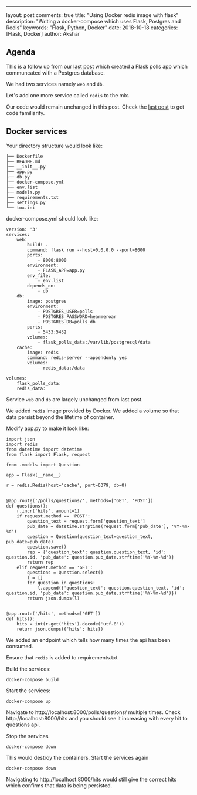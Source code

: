 ---
layout: post
comments: true
title:  "Using Docker redis image with flask"
description: "Writing a docker-compose which uses Flask, Postgres and Redis"
keywords: "Flask, Python, Docker"
date: 2018-10-18
categories: [Flask, Docker]
author: Akshar

## Agenda

This is a follow up from our <a href="https://www.agiliq.com/blog/2018/10/docker-persist-postgres-data/" target="_blank">last post</a> which created a Flask polls app which communcated with a Postgres database.

We had two services namely `web` and `db`.

Let's add one more service called `redis` to the mix.

Our code would remain unchanged in this post. Check the <a href="https://www.agiliq.com/blog/2018/10/docker-persist-postgres-data/" target="_blank">last post</a> to get code familiarity.

## Docker services

Your directory structure would look like:

    ├── Dockerfile
    ├── README.md
    ├── __init__.py
    ├── app.py
    ├── db.py
    ├── docker-compose.yml
    ├── env.list
    ├── models.py
    ├── requirements.txt
    ├── settings.py
    └── tox.ini

docker-compose.yml should look like:

    version: '3'
    services:
        web:
            build: .
            command: flask run --host=0.0.0.0 --port=8000
            ports:
                - 8000:8000
            environment:
                - FLASK_APP=app.py
            env_file:
                - env.list
            depends_on:
                - db
        db:
            image: postgres
            environment:
                - POSTGRES_USER=polls
                - POSTGRES_PASSWORD=hearmeroar
                - POSTGRES_DB=polls_db
            ports:
                - 5433:5432
            volumes:
                - flask_polls_data:/var/lib/postgresql/data
        cache:
            image: redis
            command: redis-server --appendonly yes
            volumes:
                - redis_data:/data

    volumes:
        flask_polls_data:
        redis_data:

Service `web` and `db` are largely unchanged from last post.

We added `redis` image provided by Docker. We added a volume so that data persist beyond the lifetime of container.

Modify app.py to make it look like:

    import json
    import redis
    from datetime import datetime
    from flask import Flask, request

    from .models import Question

    app = Flask(__name__)

    r = redis.Redis(host='cache', port=6379, db=0)


    @app.route('/polls/questions/', methods=['GET', 'POST'])
    def questions():
        r.incr('hits', amount=1)
        if request.method == 'POST':
            question_text = request.form['question_text']
            pub_date = datetime.strptime(request.form['pub_date'], '%Y-%m-%d')
            question = Question(question_text=question_text, pub_date=pub_date)
            question.save()
            rep = {'question_text': question.question_text, 'id': question.id, 'pub_date': question.pub_date.strftime('%Y-%m-%d')}
            return rep
        elif request.method == 'GET':
            questions = Question.select()
            l = []
            for question in questions:
                l.append({'question_text': question.question_text, 'id': question.id, 'pub_date': question.pub_date.strftime('%Y-%m-%d')})
            return json.dumps(l)


    @app.route('/hits', methods=['GET'])
    def hits():
        hits = int(r.get('hits').decode('utf-8'))
        return json.dumps({'hits': hits})

We added an endpoint which tells how many times the api has been consumed.

Ensure that `redis` is added to requirements.txt

Build the services:

    docker-compose build

Start the services:

    docker-compose up

Navigate to http://localhost:8000/polls/questions/ multiple times. Check http://localhost:8000/hits and you should see it increasing with every hit to questions api.

Stop the services

    docker-compose down

This would destroy the containers. Start the services again

    docker-compose down

Navigating to http://localhost:8000/hits would still give the correct hits which confirms that data is being persisted.
